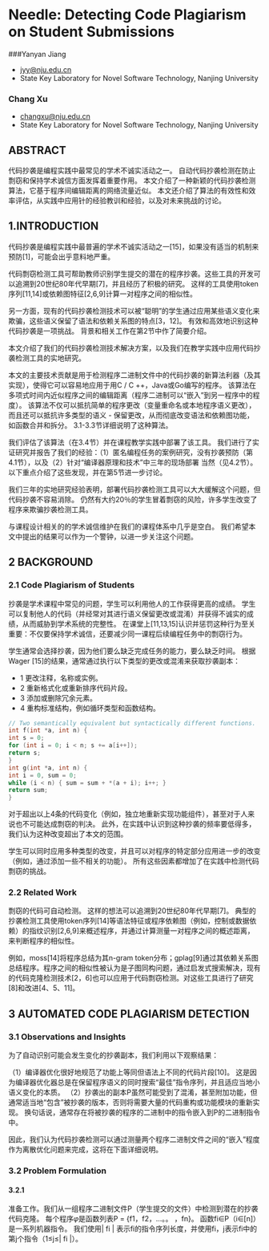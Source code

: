 # Needle: Detecting Code Plagiarism on Student Submissions###Yanyan Jiang  
- jyy@nju.edu.cn 
- State Key Laboratory for Novel Software Technology, Nanjing University### Chang Xu 
- changxu@nju.edu.cn 
- State Key Laboratory for Novel Software Technology, Nanjing University

## ABSTRACT代码抄袭是编程实践中最常见的学术不诚实活动之一。 自动代码抄袭检测在防止剽窃和保持学术诚信方面发挥着重要作用。 本文介绍了一种新颖的代码抄袭检测算法，它基于程序间编辑距离的网络流量近似。 本文还介绍了算法的有效性和效率评估，从实践中应用针的经验教训和经验，以及对未来挑战的讨论。

## 1.INTRODUCTION

代码抄袭是编程实践中最普遍的学术不诚实活动之一[15]，如果没有适当的机制来预防[1]，可能会出乎意料地严重。

代码剽窃检测工具可帮助教师识别学生提交的潜在的程序抄袭。这些工具的开发可以追溯到20世纪80年代早期[7]，并且经历了积极的研究。 这样的工具使用token序列[11,14]或依赖图特征[2,6,9]计算一对程序之间的相似性。

另一方面，现有的代码抄袭检测技术可以被“聪明”的学生通过应用某些语义变化来欺骗，这些语义保留了语法和依赖关系图的特点[3，12]。 有效和高效地识别这种代码抄袭是一项挑战。 背景和相关工作在第2节中作了简要介绍。

本文介绍了我们的代码抄袭检测技术解决方案，以及我们在教学实践中应用代码抄袭检测工具的实地研究。

本文的主要技术贡献是用于检测程序二进制文件中的代码抄袭的新算法利器（及其实现），使得它可以容易地应用于用C / C ++，Java或Go编写的程序。 该算法在多项式时间内近似程序之间的编辑距离（程序二进制可以“嵌入”到另一程序中的程度）。 该算法不仅可以抵抗简单的程序更改（变量重命名或本地程序语义更改），而且还可以抵抗许多类型的语义 - 保留更改，从而彻底改变语法和依赖图功能，如函数合并和拆分。 3.1-3.3节详细说明了这种算法。

我们评估了该算法（在3.4节）并在课程教学实践中部署了该工具。 我们进行了实证研究并报告了我们的经验：（1）匿名编程任务的案例研究，没有抄袭预防（第4.1节），以及（2）针对“编译器原理和技术”中三年的现场部署 当然（见4.2节）。 以下重点介绍了这些发现，并在第5节进一步讨论。

我们三年的实地研究经验表明，部署代码抄袭检测工具可以大大缓解这个问题，但代码抄袭不容易消除。 仍然有大约20％的学生冒着剽窃的风险，许多学生改变了程序来欺骗抄袭检测工具。

与课程设计相关的的学术诚信维护在我们的课程体系中几乎是空白。 我们希望本文中提出的结果可以作为一个警钟，以进一步关注这个问题。

## 2 BACKGROUND

### 2.1 Code Plagiarism of Students

抄袭是学术课程中常见的问题，学生可以利用他人的工作获得更高的成绩。 学生可以复制他人的代码（并经常对其进行语义保留更改或混淆）并获得不诚实的成绩，从而威胁到学术系统的完整性。 在课堂上[11,13,15]认识并惩罚这种行为至关重要：不仅要保持学术诚信，还要减少同一课程后续编程任务中的剽窃行为。

学生通常会选择抄袭，因为他们要么缺乏完成任务的能力，要么缺乏时间。 根据Wager [15]的结果，通常通过执行以下类型的更改或混淆来获取抄袭副本：

- 1 更改注释，名称或实例。
- 2 重新格式化或重新排序代码片段。
- 3 添加或删除冗余元素。
- 4 重构标准结构，例如循环类型和函数结构。

```cpp
// Two semantically equivalent but syntactically different functions.
int f(int *a, int n) {
int s = 0;
for (int i = 0; i < n; s += a[i++]);
return s;
}
int g(int *a, int n) {
int i = 0, sum = 0;
while (i < n) { sum = sum + *(a + i); i++; }
return sum;
}
```

对于超出以上4条的代码变化（例如，独立地重新实现功能组件），甚至对于人来说也不可能达成剽窃的判决。 此外，在实践中认识到这种抄袭的频率要低得多，我们认为这种改变超出了本文的范围。

学生可以同时应用多种类型的改变，并且可以对程序的特定部分应用进一步的改变（例如，通过添加一些不相关的功能）。 所有这些因素都增加了在实践中检测代码剽窃的挑战。

### 2.2 Related Work
剽窃的代码可自动检测。 这样的想法可以追溯到20世纪80年代早期[7]。 典型的抄袭检测工具使用token序列[14]等语法特征或程序依赖图（例如，控制或数据依赖）的指纹识别[2,6,9]来概述程序，并通过计算测量一对程序之间的概述距离，来判断程序的相似性。

例如，moss[14]将程序总结为其n-gram token分布；gplag[9]通过其依赖关系图总结程序。程序之间的相似性被认为是子图同构问题，通过启发式搜索解决，现有的代码克隆检测技术[2，6]也可以应用于代码剽窃检测。对这些工具进行了研究[8]和改进[4、5、11]。

## 3 AUTOMATED CODE PLAGIARISM DETECTION
### 3.1 Observations and Insights
为了自动识别可能会发生变化的抄袭副本，我们利用以下观察结果： 

（1）编译器优化很好地规范了功能上等同但语法上不同的代码片段[10]。 这是因为编译器优化器总是在保留程序语义的同时搜索“最佳”指令序列，并且适应当地小语义变化的本质。
（2）抄袭出的副本P虽然可能受到了混淆，甚至附加功能，但通常适当地“包含”被抄袭的版本，否则将需要大量的代码重构或功能模块的重新实现。 换句话说，通常存在将被抄袭的程序的二进制中的指令嵌入到P的二进制指令中。

因此，我们认为代码抄袭检测可以通过测量两个程序二进制文件之间的“嵌入”程度作为离散优化问题来完成，这将在下面详细说明。

### 3.2 Problem Formulation
#### 3.2.1
准备工作。我们从一组程序二进制文件P（学生提交的文件）中检测到潜在的抄袭代码克隆。 每个程序$\varphi$是函数列表P = {f1，f2，...。。 ，fn}。 函数fi∈P（i∈[n]）是一系列机器指令。 我们使用| fi | 表示fi的指令序列长度，并使用fi，j表示fi中的第j个指令（1≤j≤| fi |）。







